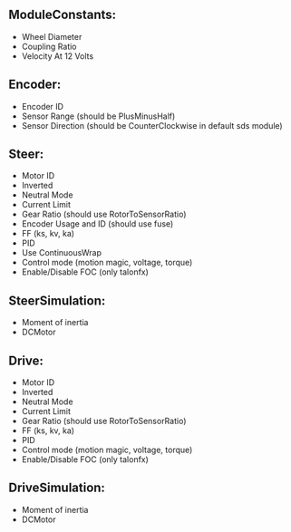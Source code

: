 ModuleConstants:
-----------------------
- Wheel Diameter
- Coupling Ratio
- Velocity At 12 Volts

Encoder:
----------------------
- Encoder ID
- Sensor Range (should be PlusMinusHalf)
- Sensor Direction (should be CounterClockwise in default sds module)

Steer:
-----------------------
- Motor ID
- Inverted
- Neutral Mode
- Current Limit
- Gear Ratio (should use RotorToSensorRatio)
- Encoder Usage and ID (should use fuse)
- FF (ks, kv, ka)
- PID
- Use ContinuousWrap
- Control mode (motion magic, voltage, torque)
- Enable/Disable FOC (only talonfx)

SteerSimulation:
-----------------------
- Moment of inertia
- DCMotor

Drive:
-----------------------
- Motor ID
- Inverted
- Neutral Mode
- Current Limit
- Gear Ratio (should use RotorToSensorRatio)
- FF (ks, kv, ka)
- PID
- Control mode (motion magic, voltage, torque)
- Enable/Disable FOC (only talonfx)

DriveSimulation:
-----------------------
 - Moment of inertia
 - DCMotor
